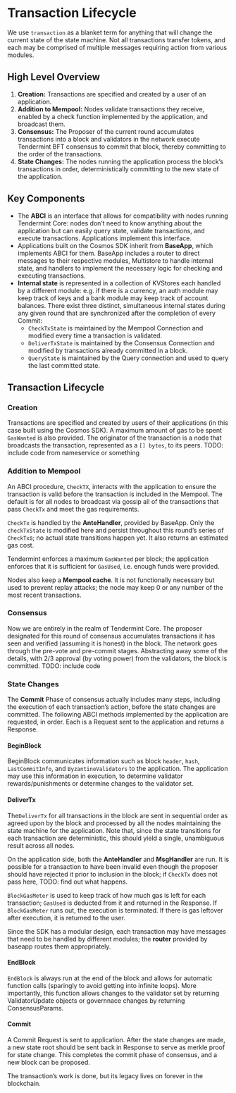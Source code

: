 # Transaction Lifecycle

We use `transaction` as a blanket term for anything that will change the current state of the state machine. Not all transactions transfer tokens, and each may be comprised of multiple messages requiring action from various modules.


## High Level Overview
1. **Creation:** Transactions are specified and created by a user of an application.
1. **Addition to Mempool:** Nodes validate transactions they receive, enabled by a check function implemented by the application, and broadcast them.
1. **Consensus:** The Proposer of the current round accumulates transactions into a block and validators in the network execute Tendermint BFT consensus to commit that block, thereby committing to the order of the transactions.
1. **State Changes:** The nodes running the application process the block’s transactions in order, deterministically committing to the new state of the application.

## Key Components
* The **ABCI** is an interface that allows for compatibility with nodes running Tendermint Core: nodes don’t need to know anything about the application but can easily query state, validate transactions, and execute transactions. Applications implement this interface.
* Applications built on the Cosmos SDK inherit from **BaseApp**, which implements ABCI for them. BaseApp includes a router to direct messages to their respective modules, Multistore to handle internal state, and handlers to implement the necessary logic for checking and executing transactions.
* **Internal state** is represented in a collection of KVStores each handled by a different module: e.g. if there is a currency, an auth module may keep track of keys and a bank module may keep track of account balances. There exist three distinct, simultaneous internal states during any given round that are synchronized after the completion of every Commit:
    * `CheckTxState` is maintained by the Mempool Connection and modified every time a transaction is validated.
    * `DeliverTxState` is maintained by the Consensus Connection and modified by transactions already committed in a block.
    * `QueryState` is maintained by the Query connection and used to query the last committed state.
## Transaction Lifecycle
### Creation
Transactions are specified and created by users of their applications (in this case built using the Cosmos SDK). A maximum amount of gas to be spent `GasWanted` is also provided. The originator of the transaction is a node that broadcasts the transaction, represented as a `[] bytes`, to its peers.
TODO: include code from nameservice or something
### Addition to Mempool
An ABCI procedure, `CheckTX`, interacts with the application to ensure the transaction is valid before the transaction is included in the Mempool. The default is for all nodes to broadcast via gossip all of the transactions that pass `CheckTx` and meet the  gas requirements.

`CheckTx` is handled by the **AnteHandler**, provided by BaseApp. Only the `checkTxState` is modified here and persist throughout this round’s series of `CheckTx`s; no actual state transitions happen yet. It also returns an estimated gas cost.

Tendermint enforces a maximum `GasWanted` per block; the application enforces that it is sufficient for `GasUsed`, i.e. enough funds were provided.

Nodes also keep a **Mempool cache**. It is not functionally necessary but used to prevent replay attacks; the node may keep 0 or any number of the most recent transactions.
### Consensus
Now we are entirely in the realm of Tendermint Core. The proposer designated for this round of consensus accumulates transactions it has seen and verified (assuming it is honest) in the block. The network goes through the pre-vote and pre-commit stages. Abstracting away some of the details, with 2/3 approval (by voting power) from the validators, the block is committed.
TODO: include code
### State Changes
The **Commit** Phase of consensus actually includes many steps, including the execution of each transaction’s action, before the state changes are committed. The following ABCI methods implemented by the application are requested, in order. Each is a Request sent to the application and returns a Response.
#### BeginBlock
BeginBlock communicates information such as block `header`, `hash`, `LastCommitInfo`, and `ByzantineValidators` to the application. The application may use this information in execution, to determine validator rewards/punishments or determine changes to the validator set.
#### DeliverTx
The`DeliverTx` for all transactions in the block are sent in sequential order as agreed upon by the block and processed by all the nodes maintaining the state machine for the application. Note that, since the state transitions for each transaction are deterministic, this should yield a single, unambiguous result across all nodes.

On the application side, both the **AnteHandler** and **MsgHandler** are run. It is possible for a transaction to have been invalid even though the proposer should have rejected it prior to inclusion in the block; if `CheckTx` does not pass here, TODO: find out what happens.

`BlockGasMeter` is used to keep track of how much gas is left for each transaction; `GasUsed` is deducted from it and returned in the Response. If `BlockGasMeter` runs out, the execution is terminated. If there is gas leftover after execution, it is returned to the user.

Since the SDK has a modular design, each transaction may have messages that need to be handled by different modules; the **router** provided by baseapp routes them appropriately.

#### EndBlock
`EndBlock` is always run at the end of the block and allows for automatic function calls (sparingly to avoid getting into infinite loops). More importantly, this function allows changes to the validator set by returning ValidatorUpdate objects or governnace changes by returning ConsensusParams.
#### Commit
A Commit Request is sent to application. After the state changes are made, a new state root should be sent back in Response to serve as merkle proof for state change. This completes the commit phase of consensus, and a new block can be proposed.


The transaction’s work is done, but its legacy lives on forever in the blockchain.
